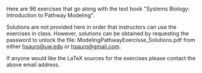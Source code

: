 Here are 96 exercises that go along with the text book "Systems Biology: Introduction to Pathway Modeling".

Solutions are not provided here in order that instructors can use the exercises in class. However, solutions can be obtained by requesting the password to unlock the file: ModelingPathwayExercisse_Solutions.pdf from either hsauro@uw.edu or hsauro@gmail.com.

If anyone would like the LaTeX sources for the exercises please contact the above email address. 
